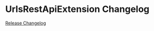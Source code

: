 # UrlsRestApiExtension Changelog

[Release Changelog](https://github.com/spryker/urls-rest-api-extension/releases)
